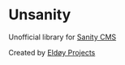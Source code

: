 # Unsanity

Unofficial library for [Sanity CMS](https://sanity.io)

Created by [Eldøy Projects](https://eldoy.com)

